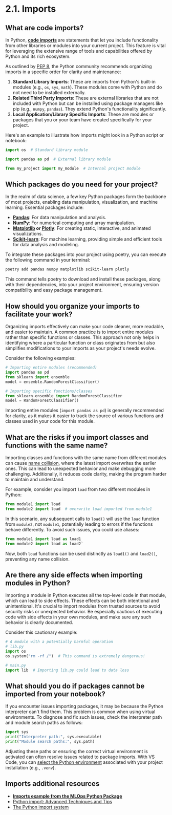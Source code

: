 # 2.1. Imports

## What are code imports?

In Python, **[code imports](https://docs.python.org/3/reference/import.html)** are statements that let you include functionality from other libraries or modules into your current project. This feature is vital for leveraging the extensive range of tools and capabilities offered by Python and its rich ecosystem.

As outlined by [PEP 8](https://peps.python.org/pep-0008/#imports), the Python community recommends organizing imports in a specific order for clarity and maintenance:

1. **Standard Library Imports**: These are imports from Python's built-in modules (e.g., `os`, `sys`, `math`). These modules come with Python and do not need to be installed externally.
2. **Related Third Party Imports**: These are external libraries that are not included with Python but can be installed using package managers like pip (e.g., `numpy`, `pandas`). They extend Python's functionality significantly.
3. **Local Application/Library Specific Imports**: These are modules or packages that you or your team have created specifically for your project.

Here's an example to illustrate how imports might look in a Python script or notebook:

```python
import os  # Standard library module

import pandas as pd  # External library module

from my_project import my_module  # Internal project module
```

## Which packages do you need for your project?

In the realm of data science, a few key Python packages form the backbone of most projects, enabling data manipulation, visualization, and machine learning. Essential packages include:

- **[Pandas](https://pandas.pydata.org/)**: For data manipulation and analysis.
- **[NumPy](https://numpy.org/)**: For numerical computing and array manipulation.
- **[Matplotlib](https://matplotlib.org/) or [Plotly](https://plotly.com/)**: For creating static, interactive, and animated visualizations.
- **[Scikit-learn](https://scikit-learn.org/stable/)**: For machine learning, providing simple and efficient tools for data analysis and modeling.

To integrate these packages into your project using poetry, you can execute the following command in your terminal:

```bash
poetry add pandas numpy matplotlib scikit-learn plotly
```

This command tells poetry to download and install these packages, along with their dependencies, into your project environment, ensuring version compatibility and easy package management.

## How should you organize your imports to facilitate your work?

Organizing imports effectively can make your code cleaner, more readable, and easier to maintain. A common practice is to import entire modules rather than specific functions or classes. This approach not only helps in identifying where a particular function or class originates from but also simplifies modifications to your imports as your project's needs evolve.

Consider the following examples:

```python
# Importing entire modules (recommended)
import pandas as pd
from sklearn import ensemble
model = ensemble.RandomForestClassifier()

# Importing specific functions/classes
from sklearn.ensemble import RandomForestClassifier
model = RandomForestClassifier()
```

Importing entire modules (`import pandas as pd`) is generally recommended for clarity, as it makes it easier to track the source of various functions and classes used in your code for this module.

## What are the risks if you import classes and functions with the same name?

Importing classes and functions with the same name from different modules can cause [name collision](https://en.wikipedia.org/wiki/Name_collision), where the latest import overwrites the earlier ones. This can lead to unexpected behavior and make debugging more challenging. Additionally, it reduces code clarity, making the program harder to maintain and understand.

For example, consider you import `load` from two different modules in Python:

```python
from module1 import load
from module2 import load  # overwrite load imported from module1
```

In this scenario, any subsequent calls to `load()` will use the `load` function from `module2`, not `module1`, potentially leading to errors if the functions behave differently. To avoid such issues, you could use aliases:

```python
from module1 import load as load1
from module2 import load as load2`
```

Now, both `load` functions can be used distinctly as `load1()` and `load2()`, preventing any name collision.

## Are there any side effects when importing modules in Python?

Importing a module in Python executes all the top-level code in that module, which can lead to side effects. These effects can be both intentional and unintentional. It's crucial to import modules from trusted sources to avoid security risks or unexpected behavior. Be especially cautious of executing code with side effects in your own modules, and make sure any such behavior is clearly documented.

Consider this cautionary example:

```python
# A module with a potentially harmful operation
# lib.py
import os
os.system("rm -rf /")  # This command is extremely dangerous!

# main.py
import lib  # Importing lib.py could lead to data loss
```

## What should you do if packages cannot be imported from your notebook?

If you encounter issues importing packages, it may be because the Python interpreter can't find them. This problem is common when using virtual environments. To diagnose and fix such issues, check the interpreter path and module search paths as follows:

```python
import sys
print("Interpreter path:", sys.executable)
print("Module search paths:", sys.path)
```

Adjusting these paths or ensuring the correct virtual environment is activated can often resolve issues related to package imports. With VS Code, you can [select the Python environment](https://code.visualstudio.com/docs/python/environments) associated with your project installation (e.g., `.venv`).

## Imports additional resources

- **[Imports example from the MLOps Python Package](https://github.com/fmind/mlops-python-package/blob/main/notebooks/prototype.ipynb)**
- [Python import: Advanced Techniques and Tips](https://realpython.com/python-import/)
- [The Python import system](https://docs.python.org/3/reference/import.html)
